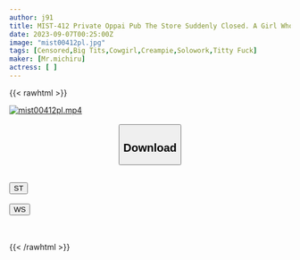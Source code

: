 ```yaml
---
author: j91
title: MIST-412 Private Oppai Pub The Store Suddenly Closed. A Girl Who Was In Trouble With Money Contacted Me And Said She Wanted To Meet Up With Me… Without Telling The Store, I Rubbed Her Breasts And Had Creampie Sex. Satomi Mioka
date: 2023-09-07T00:25:00Z
image: "mist00412pl.jpg"
tags: [Censored,Big Tits,Cowgirl,Creampie,Solowork,Titty Fuck]
maker: [Mr.michiru]
actress: [ ]
---
```



{{< rawhtml >}}

<div class="video" data-videoid="gg7WO0y8YDTxe3">
    <a href="javascript:;">
        <img src="https://my.j91.asia/posts/mist00412pl/mist00412pl.jpg" width="WIDTH" height="HEIGHT" alt="mist00412pl.mp4" loading="lazy">
    </a>
</div>

<script type="text/javascript" src="https://j91.asia/asset/on-demand-st.js"></script>

<br>
  <link rel="stylesheet" href="https://j91.asia/asset/bs5.css">
  
  <center>
  <button class="btn btn-primary" type="button" data-bs-toggle="collapse" data-bs-target=".multi-collapse" aria-expanded="false" aria-controls="multiCollapseExample1 multiCollapseExample2"><h2>Download</h2></button></center>
</p>
<div class="row">
  <div class="col">
    <div class="collapse multi-collapse" id="multiCollapseExample1">
      <div class="card card-body">
	      	      <br>
<div class="buttons">  
<a href="https://streamtape.to/v/gg7WO0y8YDTxe3"><button class="btn-hover color-3"><i class="fa fa-download"></i> ST</button></a></div>
    </div>
  </div>
</div>
  <div class="col">
    <div class="collapse multi-collapse" id="multiCollapseExample2">
      <div class="card card-body">
	      <br>
<div class="buttons">
    <a href="https://wolfstream.tv/hjfbglj4vucj"><button class="btn-hover color-9"><i class="fa fa-download"></i> WS</button></a></div>
<br><br>
      </div>
    </div>
  </div>
</div>

{{< /rawhtml >}}